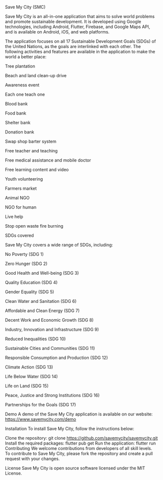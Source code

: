 Save My City (SMC)


Save My City is an all-in-one application that aims to solve world problems and promote sustainable development. It is developed using Google technologies, including Android, Flutter, Firebase, and Google Maps API, and is available on Android, iOS, and web platforms.

The application focuses on all 17 Sustainable Development Goals (SDGs) of the United Nations, as the goals are interlinked with each other. The following activities and features are available in the application to make the world a better place:

Tree plantation

Beach and land clean-up drive

Awareness event

Each one teach one

Blood bank

Food bank

Shelter bank

Donation bank

Swap shop barter system

Free teacher and teaching

Free medical assistance and mobile doctor

Free learning content and video

Youth volunteering

Farmers market

Animal NGO

NGO for human

Live help

Stop open waste fire burning

SDGs covered

Save My City covers a wide range of SDGs, including:

No Poverty (SDG 1)

Zero Hunger (SDG 2)

Good Health and Well-being (SDG 3)

Quality Education (SDG 4)

Gender Equality (SDG 5)

Clean Water and Sanitation (SDG 6)

Affordable and Clean Energy (SDG 7)

Decent Work and Economic Growth (SDG 8)

Industry, Innovation and Infrastructure (SDG 9)

Reduced Inequalities (SDG 10)

Sustainable Cities and Communities (SDG 11)

Responsible Consumption and Production (SDG 12)

Climate Action (SDG 13)

Life Below Water (SDG 14)

Life on Land (SDG 15)

Peace, Justice and Strong Institutions (SDG 16)

Partnerships for the Goals (SDG 17)

Demo
A demo of the Save My City application is available on our website: https://www.savemycity.com/demo

Installation
To install Save My City, follow the instructions below:

Clone the repository: git clone https://github.com/savemycity/savemycity.git
Install the required packages: flutter pub get
Run the application: flutter run
Contributing
We welcome contributions from developers of all skill levels. To contribute to Save My City, please fork the repository and create a pull request with your changes.

License
Save My City is open source software licensed under the MIT License.
